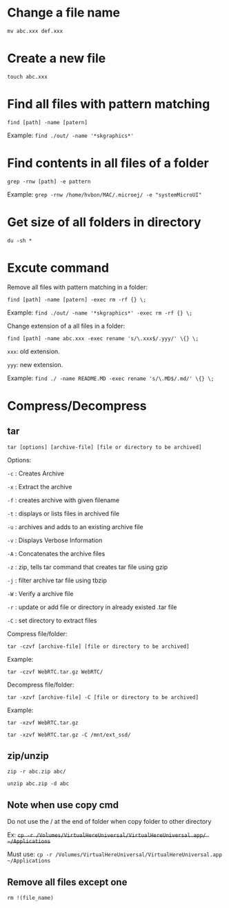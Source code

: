 # Change a file name
`mv abc.xxx def.xxx`

# Create a new file
`touch abc.xxx`

# Find all files with pattern matching
`find [path] -name [patern]`

Example: `find ./out/ -name '*skgraphics*'`

# Find contents in all files of a folder
`grep -rnw [path] -e pattern`

Example: `grep -rnw /home/hvbon/MAC/.microej/ -e "systemMicroUI"`

# Get size of all folders in directory
`du -sh *`

# Excute command
Remove all files with pattern matching in a folder:

`find [path] -name [patern] -exec rm -rf {} \;`

Example: `find ./out/ -name '*skgraphics*' -exec rm -rf {} \;`

Change extension of a all files in a folder:

`find [path] -name abc.xxx -exec rename 's/\.xxx$/.yyy/' \{} \;`

`xxx`: old extension.

`yyy`: new extension.

Example: `find ./ -name README.MD -exec rename 's/\.MD$/.md/' \{} \;`

# Compress/Decompress
## tar
`tar [options] [archive-file] [file or directory to be archived]`

Options:

`-c` : Creates Archive

`-x` : Extract the archive

`-f` : creates archive with given filename

`-t` : displays or lists files in archived file

`-u` : archives and adds to an existing archive file

`-v` : Displays Verbose Information

`-A` : Concatenates the archive files

`-z` : zip, tells tar command that creates tar file using gzip

`-j` : filter archive tar file using tbzip

`-W` : Verify a archive file

`-r` : update or add file or directory in already existed .tar file

`-C` : set directory to extract files

Compress file/folder:

`tar -czvf [archive-file] [file or directory to be archived]`

Example:

`tar -czvf WebRTC.tar.gz WebRTC/`

Decompress file/folder:

`tar -xzvf [archive-file] -C [file or directory to be archived]`

Example:

`tar -xzvf WebRTC.tar.gz`

`tar -xzvf WebRTC.tar.gz -C /mnt/ext_ssd/`

## zip/unzip

`zip -r abc.zip abc/`

`unzip abc.zip -d abc`

## Note when use copy cmd
Do not use the / at the end of folder when copy folder to other directory

Ex: ~~`cp -r /Volumes/VirtualHereUniversal/VirtualHereUniversal.app/ ~/Applications`~~

Must use: `cp -r /Volumes/VirtualHereUniversal/VirtualHereUniversal.app ~/Applications`

## Remove all files except one
`rm !(file_name)`
